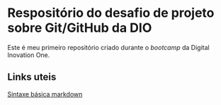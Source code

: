 # Respositório do desafio de projeto sobre Git/GitHub da DIO
Este é meu primeiro repositório criado durante o _bootcamp_ da Digital Inovation One.

## Links uteis

[Sintaxe básica markdown](https://www.markdownguide.org/basic-syntax/)
